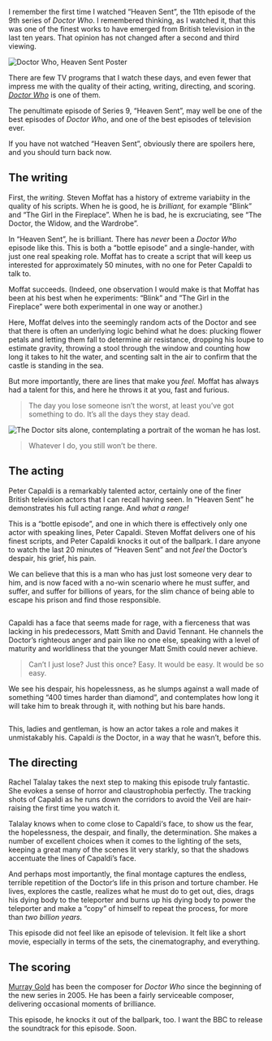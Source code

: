<p class="lede">I remember the first time I watched “Heaven Sent”, the 11th episode of the 9th series of <cite>Doctor Who</cite>. I remembered thinking, as I watched it, that this was one of the finest works to have emerged from British television in the last ten years. That opinion has not changed after a second and third viewing.</p>

<div class="image" style="margin-left: auto; margin-right: auto; max-width: 41.4rem">
    <picture class="m">
        <source media="(min-width: 56.3125em)" srcset="http://media.lucasktlee.com/files/img/20160101-dw-hs-poster-m.jpg, http://media.lucasktlee.com/files/img/20160101-dw-hs-poster-m-@2x.jpg 2x" />
        <source media="(min-width: 37.5625em)" srcset="http://media.lucasktlee.com/files/img/20160101-dw-hs-poster-m.jpg, http://media.lucasktlee.com/files/img/20160101-dw-hs-poster-m-@2x.jpg 2x" />
        <img alt="Doctor Who, Heaven Sent Poster" srcset="http://media.lucasktlee.com/files/img/20160101-dw-hs-poster-s.jpg, http://media.lucasktlee.com/files/img/20160101-dw-hs-poster-s-@2x.jpg 2x" src="http://media.lucasktlee.com/files/img/20160101-dw-hs-poster-s.jpg" />
    </picture>
</div>

There are few TV programs that I watch these days, and even fewer that impress me with the quality of their acting, writing, directing, and scoring. <cite>[Doctor Who](http://www.bbc.co.uk/programmes/b006q2x0)</cite> is one of them. 

The penultimate episode of Series 9, “Heaven Sent”, may well be one of the best episodes of <cite>Doctor Who</cite>, and one of the best episodes of television ever. 

If you have not watched “Heaven Sent”, obviously there are spoilers here, and you should turn back now. 

## The writing

First, the _writing._ Steven Moffat has a history of extreme variabiity in the quality of his scripts. When he is good, he is _brilliant,_ for example “Blink” and “The Girl in the Fireplace”. When he is bad, he is excruciating, see “The Doctor, the Widow, and the Wardrobe”. 

In “Heaven Sent”, he is brilliant. There has _never_ been a <cite>Doctor Who</cite> episode like this. This is both a “bottle episode” and a single-hander, with just one real speaking role. Moffat has to create a script that will keep us interested for approximately 50 minutes, with no one for Peter Capaldi to talk to. 

Moffat succeeds. (Indeed, one observation I would make is that Moffat has been at his best when he experiments: “Blink” and ”The Girl in the Fireplace” were both experimental in one way or another.)

Here, Moffat delves into the seemingly random acts of the Doctor and see that there is often an underlying logic behind what he does: plucking flower petals and letting them fall to determine air resistance, dropping his loupe to estimate gravity, throwing a stool through the window and counting how long it takes to hit the water, and scenting salt in the air to confirm that the castle is standing in the sea. 

But more importantly, there are lines that make you _feel._ Moffat has always had a talent for this, and here he throws it at you, fast and furious.

> The day you lose someone isn’t the worst, at least you’ve got something to do. It’s all the days they stay dead. 

<div class="image">
    <picture class="l">
        <source media="(min-width: 56.3125em)" srcset="http://media.lucasktlee.com/files/img/20160101-dw-hs-pc-stay-dead-l.jpg, http://media.lucasktlee.com/files/img/20160101-dw-hs-pc-stay-dead-l-@2x.jpg 2x" />
        <source media="(min-width:35.5626em)" srcset="http://media.lucasktlee.com/files/img/20160101-dw-hs-pc-stay-dead-m.jpg, http://media.lucasktlee.com/files/img/20160101-dw-hs-pc-stay-dead-m-@2x.jpg 2x" />
        <img alt="The Doctor sits alone, contemplating a portrait of the woman he has lost." srcset="http://media.lucasktlee.com/files/img/20160101-dw-hs-pc-stay-dead-s.jpg, http://media.lucasktlee.com/files/img/20160101-dw-hs-pc-stay-dead-s-@2x.jpg 2x" src="http://media.lucasktlee.com/files/img/20160101-dw-hs-pc-stay-dead-s.jpg" />
    </picture> 
</div>

> Whatever I do, you still won’t be there.

## The acting

Peter Capaldi is a remarkably talented actor, certainly one of the finer British television actors that I can recall having seen. In “Heaven Sent” he demonstrates his full acting range. And _what a range!_ 

This is a “bottle episode”, and one in which there is effectively only one actor with speaking lines, Peter Capaldi. Steven Moffat delivers one of his finest scripts, and Peter Capaldi knocks it out of the ballpark. I dare anyone to watch the last 20 minutes of “Heaven Sent” and not _feel_ the Doctor’s despair, his grief, his pain. 

We can believe that this is a man who has just lost someone very dear to him, and is now faced with a no-win scenario where he must suffer, and suffer, and suffer for billions of years, for the slim chance of being able to escape his prison and find those responsible. 

<div class="image">
    <picture class="l">
        <source media="(min-width: 56.3125em)" srcset="http://media.lucasktlee.com/files/img/20160101-dw-hs-pc-rage-l.jpg, http://media.lucasktlee.com/files/img/20160101-dw-hs-pc-rage-l-@2x.jpg 2x" />
        <source media="(min-width:35.5626em)" srcset="http://media.lucasktlee.com/files/img/20160101-dw-hs-pc-rage-m.jpg, http://media.lucasktlee.com/files/img/20160101-dw-hs-pc-rage-m-@2x.jpg 2x" />
        <img alt="" srcset="http://media.lucasktlee.com/files/img/20160101-dw-hs-pc-rage-s.jpg, http://media.lucasktlee.com/files/img/20160101-dw-hs-pc-rage-s-@2x.jpg 2x" src="http://media.lucasktlee.com/files/img/20160101-dw-hs-pc-stay-dead-s.jpg" />
    </picture> 
</div>

Capaldi has a face that seems made for rage, with a fierceness that was lacking in his predecessors, Matt Smith and David Tennant. He channels the Doctor’s righteous anger and pain like no one else, speaking with a level of maturity and worldliness that the younger Matt Smith could never achieve.

> Can’t I just lose? Just this once? Easy. It would be easy. It would be so easy.

We see his despair, his hopelessness, as he slumps against a wall made of something “400 times harder than diamond”, and contemplates how long it will take him to break through it, with nothing but his bare hands. 

<div class="image">
    <picture class="l">
        <source media="(min-width: 56.3125em)" srcset="http://media.lucasktlee.com/files/img/20160101-dw-hs-pc-despair-l.jpg, http://media.lucasktlee.com/files/img/20160101-dw-hs-pc-despair-l-@2x.jpg 2x" />
        <source media="(min-width:35.5626em)" srcset="http://media.lucasktlee.com/files/img/20160101-dw-hs-pc-despair-m.jpg, http://media.lucasktlee.com/files/img/20160101-dw-hs-pc-despair-m-@2x.jpg 2x" />
        <img alt="" srcset="http://media.lucasktlee.com/files/img/20160101-dw-hs-pc-despair-s.jpg, http://media.lucasktlee.com/files/img/20160101-dw-hs-pc-despair-s-@2x.jpg 2x" src="http://media.lucasktlee.com/files/img/20160101-dw-hs-pc-stay-dead-s.jpg" />
    </picture> 
</div>

This, ladies and gentleman, is how an actor takes a role and makes it unmistakably his. Capaldi _is_ the Doctor, in a way that he wasn’t, before this. 

## The directing 

Rachel Talalay takes the next step to making this episode truly fantastic. She evokes a sense of horror and claustrophobia perfectly. The tracking shots of Capaldi as he runs down the corridors to avoid the Veil are hair-raising the first time you watch it. 

Talalay knows when to come close to Capaldi‘s face, to show us the fear, the hopelessness, the despair, and finally, the determination. She makes a number of excellent choices when it comes to the lighting of the sets, keeping a great many of the scenes lit very starkly, so that the shadows accentuate the lines of Capaldi’s face. 

And perhaps most importantly, the final montage captures the endless, terrible repetition of the Doctor‘s life in this prison and torture chamber. He lives, explores the castle, realizes what he must do to get out, dies, drags his dying body to the teleporter and burns up his dying body to power the teleporter and make a “copy” of himself to repeat the process, for more than _two billion years._ 

This episode did not feel like an episode of television. It felt like a short movie, especially in terms of the sets, the cinematography, and everything.  

## The scoring 

[Murray Gold](http://www.imdb.com/name/nm0325050/) has been the composer for <cite>Doctor Who</cite> since the beginning of the new series in 2005. He has been a fairly serviceable composer, delivering occasional moments of brilliance. 

This episode, he knocks it out of the ballpark, too. I want the BBC to release the soundtrack for this episode. Soon.  